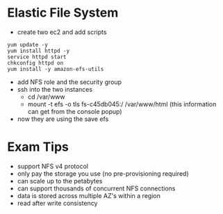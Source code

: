 # Elastic File System
- create two ec2 and add scripts
```
yum update -y
yum install httpd -y
service httpd start
chkconfig httpd on
yum install -y amazon-efs-utils
```

- add NFS role and the security group
- ssh into the two instances
  - cd /var/www
  - mount -t efs -o tls fs-c45db045:/ /var/www/html (this information can get from the console popup)
- now they are using the save efs


# Exam Tips
- support NFS v4 protocol
- only pay the storage you use (no pre-provisioning required)
- can scale up to the petabytes
- can support thousands of concurrent NFS connections
- data is stored across multiple AZ's within a region
- read after write consistency
